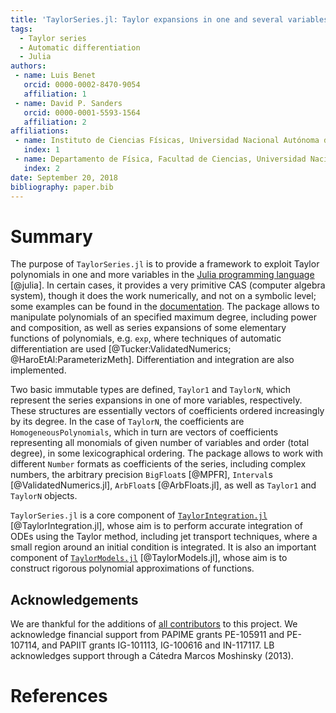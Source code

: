 ```yaml
---
title: 'TaylorSeries.jl: Taylor expansions in one and several variables in Julia'
tags:
  - Taylor series
  - Automatic differentiation
  - Julia
authors:
 - name: Luis Benet
   orcid: 0000-0002-8470-9054
   affiliation: 1
 - name: David P. Sanders
   orcid: 0000-0001-5593-1564
   affiliation: 2
affiliations:
 - name: Instituto de Ciencias Físicas, Universidad Nacional Autónoma de México (UNAM)
   index: 1
 - name: Departamento de Física, Facultad de Ciencias, Universidad Nacional Autónoma de México (UNAM)
   index: 2
date: September 20, 2018
bibliography: paper.bib
---
```


# Summary

The purpose of `TaylorSeries.jl` is to provide a framework to exploit
Taylor polynomials in one and more variables
in the [Julia programming language](https://julialang.org) [@julia]. In
certain cases, it provides a very primitive CAS (computer algebra system),
though it does the work numerically, and not on a symbolic level;
some examples can be found in the
[documentation](http://www.juliadiff.org/TaylorSeries.jl/stable/).
The package allows to manipulate polynomials of an specified maximum
degree, including power and composition, as well as series expansions
of some elementary functions of polynomials, e.g. `exp`,
where techniques of automatic differentiation are used
[@Tucker:ValidatedNumerics; @HaroEtAl:ParameterizMeth]. Differentiation and
integration are also implemented.

Two basic immutable types are defined, `Taylor1` and `TaylorN`,
which represent the series expansions in one of more variables,
respectively. These structures are essentially vectors of coefficients
ordered increasingly by its degree. In the case of `TaylorN`, the
coefficients are `HomogeneousPolynomials`, which in turn are vectors
of coefficients representing all monomials of given number of variables
and order (total degree), in some lexicographical ordering.
The package allows to work with different `Number` formats
as coefficients of the series, including complex numbers,
the arbitrary precision `BigFloat`s [@MPFR],
`Interval`s [@ValidatedNumerics.jl], `ArbFloat`s [@ArbFloats.jl],
as well as `Taylor1` and `TaylorN` objects.

`TaylorSeries.jl` is a core component of
[`TaylorIntegration.jl`](https://github.com/PerezHz/TaylorIntegration.jl)
[@TaylorIntegration.jl], whose aim is to perform accurate integration
of ODEs using the Taylor method, including jet transport techniques,
where a small region around an initial condition is integrated.
It is also an important component of
[`TaylorModels.jl`](https://github.com/JuliaIntervals/TaylorModels.jl)
[@TaylorModels.jl], whose aim is to construct rigorous polynomial
approximations of functions.

## Acknowledgements

We are thankful for the additions of
[all contributors](https://github.com/JuliaDiff/TaylorSeries.jl/graphs/contributors)
to this project. We acknowledge financial support from PAPIME grants
PE-105911 and PE-107114, and PAPIIT grants IG-101113, IG-100616
and IN-117117. LB acknowledges support through a Cátedra Marcos Moshinsky (2013).

# References
